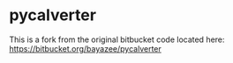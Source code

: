 # pycalverter
This is a fork from the original bitbucket code located here: https://bitbucket.org/bayazee/pycalverter
